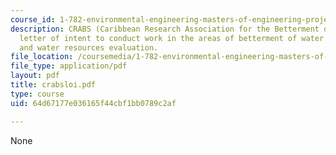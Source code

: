 ```yaml
---
course_id: 1-782-environmental-engineering-masters-of-engineering-project-fall-2003-spring-2004
description: CRABS (Caribbean Research Association for the Betterment of water reSources)
  letter of intent to conduct work in the areas of betterment of water quality, desalination
  and water resources evaluation.
file_location: /coursemedia/1-782-environmental-engineering-masters-of-engineering-project-fall-2003-spring-2004/64d67177e036165f44cbf1bb0789c2af_crabsloi.pdf
file_type: application/pdf
layout: pdf
title: crabsloi.pdf
type: course
uid: 64d67177e036165f44cbf1bb0789c2af

---
```

None